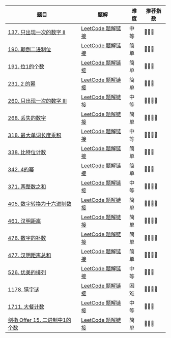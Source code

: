 | 题目                                                                                                 | 题解                                                                                                                                                | 难度 | 推荐指数 |
| ------------------------------------------------------------------------------------------------------ | ----------------------------------------------------------------------------------------------------------------------------------------------------- | ------ | ---------- |
| [137. 只出现一次的数字 II](https://leetcode-cn.com/problems/single-number-ii/)                       | [LeetCode 题解链接](https://leetcode-cn.com/problems/single-number-ii/solution/gong-shui-san-xie-yi-ti-san-jie-ha-xi-bi-fku8/)                      | 中等 | 🤩🤩🤩   |
| [190. 颠倒二进制位](https://leetcode-cn.com/problems/reverse-bits/)                                  | [LeetCode 题解链接](https://leetcode-cn.com/problems/reverse-bits/solution/yi-ti-san-jie-dui-cheng-wei-zhu-wei-fen-ub1hi/)                          | 简单 | 🤩🤩🤩   |
| [191. 位1的个数](https://leetcode-cn.com/problems/number-of-1-bits/)                                 | [LeetCode 题解链接](https://leetcode-cn.com/problems/number-of-1-bits/solution/yi-ti-san-jie-wei-shu-jian-cha-you-yi-to-av1r/)                      | 简单 | 🤩🤩🤩   |
| [231. 2 的幂](https://leetcode-cn.com/problems/power-of-two/)                                        | [LeetCode 题解链接](https://leetcode-cn.com/problems/power-of-two/solution/gong-shui-san-xie-2-de-mi-by-ac_oier-qm6e/)                              | 简单 | 🤩🤩🤩   |
| [260. 只出现一次的数字 III](https://leetcode-cn.com/problems/single-number-iii/)                     | [LeetCode 题解链接](https://leetcode-cn.com/problems/single-number-iii/solution/gong-shui-san-xie-yi-ti-shuang-jie-ha-xi-zgi4/)                     | 中等 | 🤩🤩🤩🤩 |
| [268. 丢失的数字](https://leetcode-cn.com/problems/missing-number/)                                  | [LeetCode 题解链接](https://leetcode-cn.com/problems/missing-number/solution/gong-shui-san-xie-yi-ti-wu-jie-pai-xu-ji-te3s/)                        | 简单 | 🤩🤩🤩🤩 |
| [318. 最大单词长度乘积](https://leetcode-cn.com/problems/maximum-product-of-word-lengths/)           | [LeetCode 题解链接](https://leetcode-cn.com/problems/maximum-product-of-word-lengths/solution/gong-shui-san-xie-jian-dan-wei-yun-suan-cqtxq/)       | 中等 | 🤩🤩🤩🤩 |
| [338. 比特位计数](https://leetcode-cn.com/problems/counting-bits/)                                   | [LeetCode 题解链接](https://leetcode-cn.com/problems/counting-bits/solution/po-su-jie-fa-dong-tai-gui-hua-jie-fa-by-vvail/)                         | 简单 | 🤩🤩🤩   |
| [342. 4的幂](https://leetcode-cn.com/problems/power-of-four/)                                        | [LeetCode 题解链接](https://leetcode-cn.com/problems/power-of-four/solution/gong-shui-san-xie-zhuan-hua-wei-2-de-mi-y21lq/)                         | 简单 | 🤩🤩🤩   |
| [371. 两整数之和](https://leetcode-cn.com/problems/sum-of-two-integers/)                             | [LeetCode 题解链接](https://leetcode-cn.com/problems/sum-of-two-integers/solution/gong-shui-san-xie-shi-yong-wei-yun-suan-4hpb7/)                   | 中等 | 🤩🤩🤩🤩 |
| [405. 数字转换为十六进制数](https://leetcode-cn.com/problems/convert-a-number-to-hexadecimal/)       | [LeetCode 题解链接](https://leetcode-cn.com/problems/convert-a-number-to-hexadecimal/solution/gong-shui-san-xie-yi-ti-shuang-jie-jin-z-d93o/)       | 简单 | 🤩🤩🤩🤩 |
| [461. 汉明距离](https://leetcode-cn.com/problems/hamming-distance/)                                  | [LeetCode 题解链接](https://leetcode-cn.com/problems/hamming-distance/solution/gong-shui-san-xie-tong-ji-liang-shu-er-j-987a/)                      | 简单 | 🤩🤩🤩🤩 |
| [476. 数字的补数](https://leetcode-cn.com/problems/number-complement/)                               | [LeetCode 题解链接](https://leetcode-cn.com/problems/number-complement/solution/gong-shui-san-xie-yi-ti-shuang-jie-bian-wjl0y/)                     | 简单 | 🤩🤩🤩🤩 |
| [477. 汉明距离总和](https://leetcode-cn.com/problems/total-hamming-distance/)                        | [LeetCode 题解链接](https://leetcode-cn.com/problems/total-hamming-distance/solution/gong-shui-san-xie-ying-yong-cheng-fa-yua-g21t/)                | 简单 | 🤩🤩🤩🤩 |
| [526. 优美的排列](https://leetcode-cn.com/problems/beautiful-arrangement/)                           | [LeetCode 题解链接](https://leetcode-cn.com/problems/beautiful-arrangement/solution/gong-shui-san-xie-xiang-jie-liang-chong-vgsia/)                 | 中等 | 🤩🤩🤩   |
| [1178. 猜字谜](https://leetcode-cn.com/problems/number-of-valid-words-for-each-puzzle/)              | [LeetCode 题解链接](https://leetcode-cn.com/problems/number-of-valid-words-for-each-puzzle/solution/xiang-jin-zhu-shi-xiang-jie-po-su-wei-yu-3cr2/) | 困难 | 🤩🤩🤩🤩 |
| [1711. 大餐计数](https://leetcode-cn.com/problems/count-good-meals/)                                 | [LeetCode 题解链接](https://leetcode-cn.com/problems/count-good-meals/solution/gong-shui-san-xie-xiang-jie-san-chong-gu-nn4f/)                      | 中等 | 🤩🤩🤩   |
| [剑指 Offer 15. 二进制中1的个数](https://leetcode-cn.com/problems/er-jin-zhi-zhong-1de-ge-shu-lcof/) | [LeetCode 题解链接](https://leetcode-cn.com/problems/er-jin-zhi-zhong-1de-ge-shu-lcof/solution/gong-shui-san-xie-yi-ti-si-jie-wei-shu-j-g9w6/)      | 简单 | 🤩🤩🤩   |
